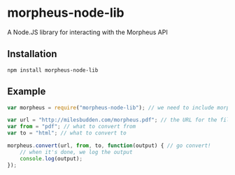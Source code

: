 # morpheus-node-lib
A Node.JS library for interacting with the Morpheus API

## Installation
```npm install morpheus-node-lib```

## Example
```javascript
var morpheus = require("morpheus-node-lib"); // we need to include morpheus in our script!

var url = "http://milesbudden.com/morpheus.pdf"; // the URL for the file to convert
var from = "pdf"; // what to convert from
var to = "html"; // what to convert to

morpheus.convert(url, from, to, function(output) { // go convert!
	// when it's done, we log the output
    console.log(output);
});
```
